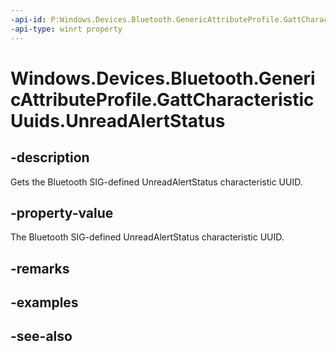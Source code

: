 ```yaml
---
-api-id: P:Windows.Devices.Bluetooth.GenericAttributeProfile.GattCharacteristicUuids.UnreadAlertStatus
-api-type: winrt property
---
```


<!-- Property syntax
public System.Guid UnreadAlertStatus { get; }
-->

# Windows.Devices.Bluetooth.GenericAttributeProfile.GattCharacteristicUuids.UnreadAlertStatus

## -description
Gets the Bluetooth SIG-defined UnreadAlertStatus characteristic UUID.

## -property-value
The Bluetooth SIG-defined UnreadAlertStatus characteristic UUID.

## -remarks

## -examples

## -see-also
